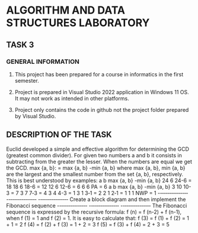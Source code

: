 # ALGORITHM AND DATA STRUCTURES LABORATORY

## TASK 3

### GENERAL INFORMATION

1. This project has been prepared for a course in informatics in the first semester.

2. Project is prepared in Visual Studio 2022 application in Windows 11 OS. It may not work as intended in other platforms.

3. Project only contains the code in github not the project folder prepared by Visual Studio.

## DESCRIPTION OF THE TASK

Euclid developed a simple and effective algorithm for determining the GCD (greatest common
divider).
For given two numbers a and b it consists in subtracting from the greater the lesser. When the numbers are
equal we get the GCD. max {a, b}: = max {a, b} -min {a, b} where max {a, b}, min {a, b} are
the largest and the smallest number from the set {a, b}, respectively.
This is best understood by examples:
a b max {a, b} -min {a, b}
24 6 24-6 = 18
18 6 18-6 = 12
12 6 12-6 = 6
6 6 PA = 6
a b max {a, b} -min {a, b}
3 10 10-3 = 7
3 7 7‐3 = 4
3 4 4-3 = 1
3 1 3‐1 = 2
2 1 2‐1 = 1
1 1 NWP = 1
-‐‐‐‐‐‐‐‐‐‐‐‐‐‐‐ -‐‐‐‐‐‐‐‐‐‐‐‐‐‐‐ -‐‐‐‐‐‐‐‐‐‐‐‐‐‐‐
Create a block diagram and then implement the Fibonacci sequence
-‐‐‐‐‐‐‐‐‐‐‐‐‐‐‐ -‐‐‐‐‐‐‐‐‐‐‐‐‐‐‐ -‐‐‐‐‐‐‐‐‐‐‐‐‐‐‐
The Fibonacci sequence is expressed by the recursive formula: f (n) = f (n-2) + f (n-1), when f (1) = 1 and f (2) = 1.
It is easy to calculate that:
f (3) = f (1) + f (2) = 1 + 1 = 2
f (4) = f (2) + f (3) = 1 + 2 = 3
f (5) = f (3) + f (4) = 2 + 3 = 5